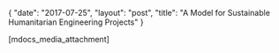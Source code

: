 {
   "date": "2017-07-25",
   "layout": "post",
   "title": "A Model for Sustainable Humanitarian Engineering Projects"
}

[mdocs_media_attachment]